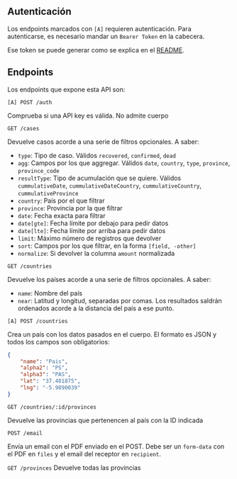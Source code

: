## Autenticación

Los endpoints marcados con `[A]` requieren autenticación. Para autenticarse, es necesario mandar un `Bearer Token` en la cabecera.

Ese token se puede generar como se explica en el [README](README.md#api-key).

## Endpoints

Los endpoints que expone esta API son:

`[A] POST /auth`

Comprueba si una API key es válida. No admite cuerpo

`GET /cases`

Devuelve casos acorde a una serie de filtros opcionales. A saber:

- `type`: Tipo de caso. Válidos `recovered`, `confirmed`, `dead`
- `agg`: Campos por los que aggregar. Válidos `date`, `country`, `type`, `province`, `province_code`
- `resultType`: Tipo de acumulación que se quiere. Válidos `cummulativeDate`, `cummulativeDateCountry`, `cummulativeCountry`, `cummulativeProvince`
- `country`: País por el que filtrar
- `province`: Provincia por la que filtrar
- `date`: Fecha exacta para filtrar
- `date[gte]`: Fecha límite por debajo para pedir datos
- `date[lte]`: Fecha límite por arriba para pedir datos
- `limit`: Máximo número de registros que devolver
- `sort`: Campos por los que filtrar, en la forma `[field, -other]`
- `normalize`: Si devolver la columna `amount` normalizada

`GET /countries`

Devuelve los países acorde a una serie de filtros opcionales. A saber:

- `name`: Nombre del país
- `near`: Latitud y longitud, separadas por comas. Los resultados saldrán ordenados acorde a la distancia del país a ese punto.

`[A] POST /countries`

Crea un país con los datos pasados en el cuerpo. El formato es JSON y todos los campos son obligatorios:

```json
{
    "name": "Pais",
    "alpha2": "PS",
    "alpha3": "PAS",
    "lat": "37.401875",
    "lng": "-5.9890039"
}
```

`GET /countries/:id/provinces`

Devuelve las provincias que pertenencen al país con la ID indicada

`POST /email`

Envía un email con el PDF enviado en el POST. Debe ser un `form-data` con el PDF en `files` y el email del receptor en `recipient`.

`GET /provinces`
Devuelve todas las provincias
